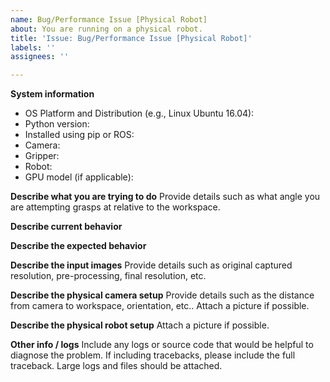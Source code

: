```yaml
---
name: Bug/Performance Issue [Physical Robot]
about: You are running on a physical robot.
title: 'Issue: Bug/Performance Issue [Physical Robot]'
labels: ''
assignees: ''

---
```


**System information**
- OS Platform and Distribution (e.g., Linux Ubuntu 16.04):
- Python version:
- Installed using pip or ROS:
- Camera:
- Gripper: 
- Robot:
- GPU model (if applicable):

**Describe what you are trying to do**
Provide details such as what angle you are attempting grasps at relative to the workspace.

**Describe current behavior**

**Describe the expected behavior** 

**Describe the input images**
Provide details such as original captured resolution, pre-processing, final resolution, etc.

**Describe the physical camera setup**
Provide details such as the distance from camera to workspace, orientation, etc.. Attach a picture if possible.

**Describe the physical robot setup**
Attach a picture if possible.

**Other info / logs**
Include any logs or source code that would be helpful to diagnose the problem. If including tracebacks, please include the full traceback. Large logs and files should be attached.
